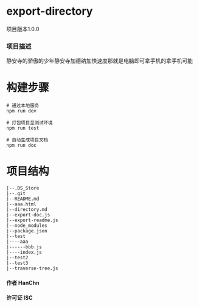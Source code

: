 
# export-directory
项目版本1.0.0
### 项目描述
静安寺的骄傲的少年静安寺加德纳加快速度那就是电脑即可拿手机的拿手机可能
# 构建步骤
```
# 通过本地服务      
npm run dev

# 打包项目至测试环境      
npm run test

# 自动生成项目文档      
npm run doc

```
# 项目结构

 ```
|--.DS_Store
|--.git
|--README.md
|--aaa.html
|--directory.md
|--export-doc.js
|--export-readme.js
|--node_modules
|--package.json
|--test
|----aaa
|------bbb.js
|----index.js
|--test2
|--test3
|--traverse-tree.js
``` 
#### 作者 HanChn
#### 许可证 ISC
    
